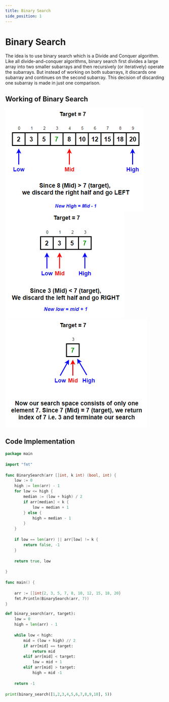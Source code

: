 ```yaml
---
title: Binary Search 
side_position: 1
---
```

# Binary Search

The idea is to use binary search which is a Divide and Conquer algorithm. Like all divide-and-conquer algorithms, binary search first divides a large array into two smaller subarrays and then recursively (or iteratively) operate the subarrays. But instead of working on both subarrays, it discards one subarray and continues on the second subarray. This decision of discarding one subarray is made in just one comparison.


## Working of Binary Search

![clipboard.png](iI57Y9-_C-clipboard.png) 
![clipboard.png](l78O7pdpd-clipboard.png) 
![clipboard.png](MuuuP0--7-clipboard.png)


## Code Implementation

```go
package main

import "fmt"

func BinarySearch(arr []int, k int) (bool, int) {
	low := 0
	high := len(arr) - 1
	for low <= high {
		median := (low + high) / 2
		if arr[median] < k {
			low = median + 1
		} else {
			high = median - 1
		}
	}

	if low == len(arr) || arr[low] != k {
		return false, -1
	}

	return true, low

}

func main() {

	arr := []int{2, 3, 5, 7, 8, 10, 12, 15, 18, 20}
	fmt.Println(BinarySearch(arr, 7))
}

```

```python
def binary_search(arr, target):
    low = 0
    high = len(arr) - 1

    while low < high:
        mid = (low + high) // 2
        if arr[mid] == target:
            return mid
        elif arr[mid] < target:
            low = mid + 1
        elif arr[mid] > target:
            high = mid -1         

    return -1

print(binary_search([1,2,3,4,5,6,7,8,9,10], 5))

```